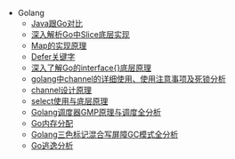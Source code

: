 <!-- _sidebar.md -->

* Golang
  * [Java跟Go对比](ProjectDocs/golang/Java跟Go对比.md)  
  * [深入解析Go中Slice底层实现](ProjectDocs/golang/深入解析Go中Slice底层实现.md)  
  * [Map的实现原理](ProjectDocs/golang/map的实现原理.md)  
  * [Defer关键字](ProjectDocs/golang/defer关键字.md)  
  * [深入了解Go的interface{}底层原理](ProjectDocs/golang/深入了解Go的interface{}底层原理.md)  
  * [golang中channel的详细使用、使用注意事项及死锁分析](ProjectDocs/golang/golang中channel的详细使用、使用注意事项及死锁分析.md)  
  * [channel设计原理](ProjectDocs/golang/channel设计原理.md)  
  * [select使用与底层原理](ProjectDocs/golang/select使用与底层原理.md)    
  * [Golang调度器GMP原理与调度全分析](ProjectDocs/golang/Golang调度器GMP原理与调度全分析.md)  
  * [Go内存分配](ProjectDocs/golang/Go内存分配.md)  
  * [Golang三色标记混合写屏障GC模式全分析](ProjectDocs/golang/Golang三色标记混合写屏障GC模式全分析.md)  
  * [Go逃逸分析](ProjectDocs/golang/go逃逸分析.md)  
